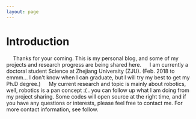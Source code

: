 ```yaml
---
layout: page
---
```


<h1>Introduction</h1>
&emsp; Thanks for your coming. This is my personal blog, and some of my projects and research progress are being shared here.  
&emsp; I am currently a doctoral student Science at Zhejiang University (ZJU). (Feb. 2018 to emmm... I don't know when I can graduate, but I will try my best to get my Ph.D degree.)  
&emsp; My current research and topic is mainly about robotics, well, robotics is a pan concept :( . you can follow up what I am doing from my project sharing. Some codes will open source at the right time, and if you have any questions or interests, please feel free to contact me. For more contact information, see follow.


<!-- {% include comments.html %} -->

